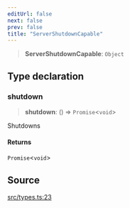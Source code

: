 ```yaml
---
editUrl: false
next: false
prev: false
title: "ServerShutdownCapable"
---
```


> **ServerShutdownCapable**: `Object`

## Type declaration

### shutdown

> **shutdown**: () => `Promise`\<`void`\>

Shutdowns

#### Returns

`Promise`\<`void`\>

## Source

[src/types.ts:23](https://github.com/eddienubes/sagetest/blob/a9c79c9/src/types.ts#L23)

